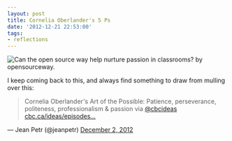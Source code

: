 ```yaml
---
layout: post
title: Cornelia Oberlander's 5 Ps
date: '2012-12-21 22:53:00'
tags:
- reflections
---
```


![Can the open source way help nurture passion in classrooms? by opensourceway.](https://lh3.googleusercontent.com/wMX_UXPOn44Xbgc4cZiHa9P4clOhRQYFsenSXTlBIEKOY66fRjznYcS4NsKw8fnHJZ9nbyqjN6JovFQwe6wfO1dpA42yfcNaDxH3QBcXu7lgC4UKUD6obXHW3tAShNTjoJA3U9YFgqV4r_dxlo-qpdRuYBSga_UIDPTorfVwe2Dq1Xre6Je0BkijZFeTEd8n2-82FqkEfKSyXSD6sFlV0koGUhrcC9CaXhDy2_a0tzUwXJWw1XW8WtJ7-rckq4u1XzZhf5Wz-CtgqrRpPJP8GU6Jto3fYoU4wNFcsrfnSC28q47ZljtUotc7Mpf_8ZkIJ9vfOVK5h0gpMAJ4XR0QSvvOdkG9buyi_iJGdVugnToauOhT_nn46c7jfnaQlLImjYWfullK43ySGQlP9X8mopw1fO2QI-41YUJk1O3gclhp4um3llubKgz5sgGAXZ5PQwy1qpjHRz7TF6Ea2DSpSNciDHzd5zhUtE3ypPyMrBdqym_CmneyWRhY4AEIx0VtMsLxi042N7VKwEyGsEBSqBTtp_n_gVOIIpqCYidTbZSROibUh2yVEI1umdt82wi_NmlljuWiX9irYxljLWZ_6Q2mBDRgQ53jQ3_TeEfEBbd6ZO0sk4czYw=w500-h281-no)

I keep coming back to this, and always find something to draw from mulling over this:

> Cornelia Oberlander's Art of the Possible: Patience, perseverance, politeness, professionalism &amp; passion via [@cbcideas](https://twitter.com/cbcideas) [cbc.ca/ideas/episodes…](http://t.co/Vd02HU4L "http://www.cbc.ca/ideas/episodes/2012/11/08/the-grand-dame-of-green-design/")

— Jean Petr (@jeanpetr) [December 2, 2012](https://twitter.com/jeanpetr/status/275057197245952000)